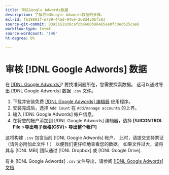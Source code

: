 ```yaml
---
title: 审核Google Adwords数据
description: 了解导出Google Adwords数据的步骤。
exl-id: f619801f-e789-44ad-945e-268d430bf583
source-git-commit: 03a5161930cafcbe600b96465ee0fc0ecb25cae8
workflow-type: tm+mt
source-wordcount: '146'
ht-degree: 0%

---
```


# 审核 [!DNL Google Adwords] 数据

在 [[!DNL Google Adwords]](../integrations/google-adwords.md)? 要找准问题所在，您需要探索数据。 这可以通过导出 [!DNL Google Adwords] 数据 `.csv` 文件。

1. 下载并安装免费 [[!DNL Google Adwords] 编辑器](https://ads.google.com/home/tools/ads-editor/) 应用程序。
1. 安装完成后，选择 `Add Count` 在 `Add/manage accounts` 的上界。
1. 输入 [!DNL Google Adwords] 帐户信息。
1. 在将您的帐户添加到 [!DNL Google Adwords] 编辑器，选择 **[!UICONTROL File** > **&#x200B;导出电子表格(CSV)**> **导出整个帐户]**

这将构建 `.csv` 包含当前 [!DNL Google Adwords] 帐户。 此时，请提交支持票证（请务必附加此文件！） 以便我们更仔细地查看您的数据。 如果文件过大，请将其与 [!DNL MBI] 团队通过 [!DNL Dropbox] 或 [!DNL Google Drive].

有关 [!DNL Google Adwords] `.csv` 文件导出，请参阅 [[!DNL Google Adwords] 文档](https://support.google.com/adwords/editor/answer/38657?hl=en).
